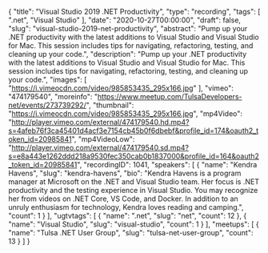 {
  "title": "Visual Studio 2019 .NET Productivity",
  "type": "recording",
  "tags": [
    ".net",
    "Visual Studio"
  ],
  "date": "2020-10-27T00:00:00",
  "draft": false,
  "slug": "visual-studio-2019-net-productivity",
  "abstract": "Pump up your .NET productivity with the latest additions to Visual Studio and Visual Studio for Mac. This session includes tips for navigating, refactoring, testing, and cleaning up your code.",
  "description": "Pump up your .NET productivity with the latest additions to Visual Studio and Visual Studio for Mac. This session includes tips for navigating, refactoring, testing, and cleaning up your code.",
  "images": [
    "https://i.vimeocdn.com/video/985853435_295x166.jpg"
  ],
  "vimeo": "474179540",
  "moreinfo": "https://www.meetup.com/TulsaDevelopers-net/events/273739292/",
  "thumbnail": "https://i.vimeocdn.com/video/985853435_295x166.jpg",
  "mp4Video": "http://player.vimeo.com/external/474179540.hd.mp4?s=4afeb76f3ca45401d4acf3e7154cb45b0f6dbebf&profile_id=174&oauth2_token_id=20985841",
  "mp4VideoLow": "http://player.vimeo.com/external/474179540.sd.mp4?s=e8a443e1262ddd218a9530fec350cab0b1837000&profile_id=164&oauth2_token_id=20985841",
  "recordingID": 1041,
  "speakers": [
    {
      "name": "Kendra Havens",
      "slug": "kendra-havens",
      "bio": "Kendra Havens is a program manager at Microsoft on the .NET and Visual Studio team. Her focus is .NET productivity and the testing experience in Visual Studio. You may recognize her from videos on .NET Core, VS Code, and Docker. In addition to an unruly enthusiasm for technology, Kendra loves reading and camping.",
      "count": 1
    }
  ],
  "ugtvtags": [
    {
      "name": ".net",
      "slug": "net",
      "count": 12
    },
    {
      "name": "Visual Studio",
      "slug": "visual-studio",
      "count": 1
    }
  ],
  "meetups": [
    {
      "name": "Tulsa .NET User Group",
      "slug": "tulsa-net-user-group",
      "count": 13
    }
  ]
}